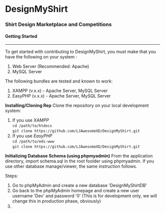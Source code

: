 # DesignMyShirt
### Shirt Design Marketplace and Competitions

#### Getting Started 
---
To get started with contributing to DesignMyShirt, you must make that you have the following on your system :

1.  Web Server (Recommended: Apache)
1.  MySQL Server   

The following bundles are tested and known to work:

1. XAMPP (v.x.x) - Apache Server, MySQL Server
1. EasyPHP (v.x.x) - Apache Server, MySQL Server


**Installing/Cloning Rep**
Clone the repository on your local development system:

1. If you use *XAMPP*    
	 `cd /path/to/htdocs`  
	 `git clone https://github.com/LJAwesomeXD/DesignMyShirt.git`
1. If you use *EasyPHP*  
	`cd /path/to/eds-www`  
	`git clone https://github.com/LJAwesomeXD/DesignMyShirt.git`  

**Initializing Database Schema (using phpmyadmin)**
From the application directory, import schema.sql in the root foolder using phpmyadmin. If you use other database manage/viewer, the same instruction follows.

Steps:
1. Go to phpMyAdmin and create a new database 'DesignMyShirtDB'
1. Go back to the phpMyAdmin homepage and create a new user username 'Dev' and password '0' (This is for development only, we will change this in production phase, obviously)
1. 
